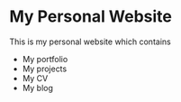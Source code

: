 # My Personal Website

This is my personal website which contains 
- My portfolio
- My projects
- My CV
- My blog